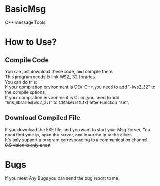 # BasicMsg
C++ Message Tools

# How to Use?

## Compile Code
You can just download these code, and compile them.  
This program needs to link WS2_ 32 libraries.  
You can do this:  
If your compilation environment is DEV-C++,you need to add "-lws2_32" to the compile options;  
If your compilation environment is CLion,you need to add "link_libraries(ws2_32)" to CMakeLists.txt after Function "set".  
  
## Download Compiled File
If you download the EXE file, and you want to start your Msg Server, You need find your ip, open the server, and input the ip to the client.  
It's only support a program corresponding to a communication channel.  
~~0.9 vision is only a test~~  

# Bugs
If you meet Any Bugs you can send the bug report to me.
